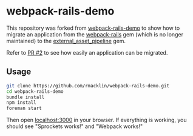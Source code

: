 # webpack-rails-demo

This repository was forked from [webpack-rails-demo] to show how to migrate an
application from the [webpack-rails] gem (which is no longer maintained) to the
[external_asset_pipeline] gem.

Refer to [PR #2] to see how easily an application can be migrated.

[external_asset_pipeline]: https://github.com/rails-front-end/external_asset_pipeline
[PR #2]: https://github.com/rmacklin/webpack-rails-demo/pull/2
[webpack-rails]: https://github.com/mipearson/webpack-rails
[webpack-rails-demo]: https://github.com/mipearson/webpack-rails-demo

## Usage

``` bash
git clone https://github.com/rmacklin/webpack-rails-demo.git
cd webpack-rails-demo
bundle install
npm install
foreman start
```

Then open [localhost:3000](http://localhost:3000) in your browser. If everything
is working, you should see "Sprockets works!" and "Webpack works!"
